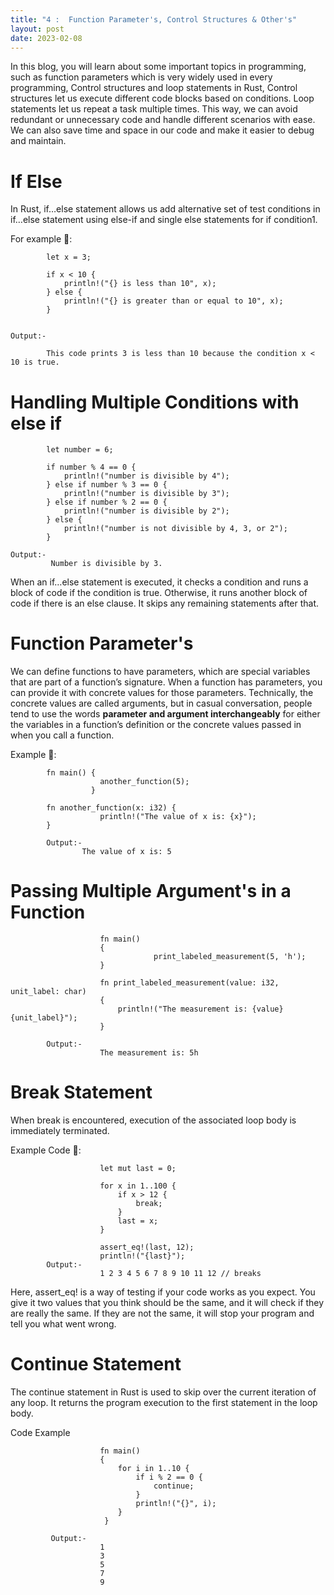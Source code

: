 ```yaml
---
title: "4 :  Function Parameter's, Control Structures & Other's"
layout: post
date: 2023-02-08
---
```

In this blog, you will learn about some important topics in programming, such as function parameters which is very widely used in every programming, Control structures and loop statements in Rust, Control structures let us execute different code blocks based on conditions. Loop statements let us repeat a task multiple times. This way, we can avoid redundant or unnecessary code and handle different scenarios with ease. We can also save time and space in our code and make it easier to debug and maintain.


# If Else

In Rust, if…else statement allows us add alternative set of test conditions in if…else statement using else-if and single else statements for if condition1. 

For example 🦖:

            let x = 3;

            if x < 10 {
                println!("{} is less than 10", x);
            } else {
                println!("{} is greater than or equal to 10", x);
            }
    
    
    Output:-
        
            This code prints 3 is less than 10 because the condition x < 10 is true.
            
# Handling Multiple Conditions with else if      

            let number = 6;

            if number % 4 == 0 {
                println!("number is divisible by 4");
            } else if number % 3 == 0 {
                println!("number is divisible by 3");
            } else if number % 2 == 0 {
                println!("number is divisible by 2");
            } else {
                println!("number is not divisible by 4, 3, or 2");
            }
            
    Output:-
             Number is divisible by 3.

When an if…else statement is executed, it checks a condition and runs a block of code if the condition is true. Otherwise, it runs another block of code if there is an else clause. It skips any remaining statements after that.

# Function Parameter's

We can define functions to have parameters, which are special variables that are part of a function’s signature. When a function has parameters, you can provide it with concrete values for those parameters. Technically, the concrete values are called arguments, but in casual conversation, people tend to use the words **parameter and argument interchangeably** for either the variables in a function’s definition or the concrete values passed in when you call a function.

Example 🦖:
            
            fn main() {
                        another_function(5);
                      }

            fn another_function(x: i32) {
                        println!("The value of x is: {x}");
            }
            
            Output:-
                    The value of x is: 5
# Passing Multiple Argument's in a Function
            
                        fn main() 
                        {
                                    print_labeled_measurement(5, 'h');
                        }

                        fn print_labeled_measurement(value: i32, unit_label: char) 
                        {
                            println!("The measurement is: {value}{unit_label}");
                        }
                        
            Output:- 
                        The measurement is: 5h

# Break Statement
When break is encountered, execution of the associated loop body is immediately terminated.

Example Code 🦖:  

                        let mut last = 0;

                        for x in 1..100 {
                            if x > 12 {
                                break;
                            }
                            last = x;
                        }

                        assert_eq!(last, 12);
                        println!("{last}");
            Output:-
                        1 2 3 4 5 6 7 8 9 10 11 12 // breaks
                        
Here, assert_eq! is a way of testing if your code works as you expect. You give it two values that you think should be the same, and it will check if they are really the same. If they are not the same, it will stop your program and tell you what went wrong.
                        
# Continue Statement
The continue statement in Rust is used to skip over the current iteration of any loop. It returns the program execution to the first statement in the loop body.

Code Example
            
                        fn main()
                        {
                            for i in 1..10 {
                                if i % 2 == 0 {
                                    continue;
                                }
                                println!("{}", i);
                            }
                         }
                         
             Output:-
                        1
                        3
                        5
                        7
                        9

            
                   
